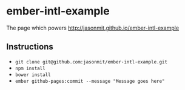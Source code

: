 # ember-intl-example

The page which powers http://jasonmit.github.io/ember-intl-example

## Instructions

* `git clone git@github.com:jasonmit/ember-intl-example.git`
* `npm install`
* `bower install`
* `ember github-pages:commit --message "Message goes here"`
